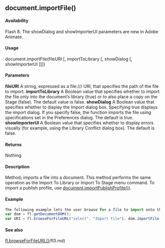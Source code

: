 ## document.importFile()

#### Availability

Flash 8. The showDialog and showImporterUI parameters are new in Adobe Animate.

#### Usage

document.importFile(fileURI \[, importToLibrary \[, showDialog \[, showImporterUI \]\]\])

#### Parameters

**fileURI** A string, expressed as a file:/// URI, that specifies the path of the file to import.
**importToLibrary** A Boolean value that specifies whether to import the file only into the document’s library (true) or to also place a copy on the Stage (false). The default value is false.
**showDialog** A Boolean value that specifies whether to display the Import dialog box. Specifying true displays the import dialog. If you specify false, the function imports the file using specifications set in the Preferences dialog. The default is true.
**showImporterUI** A Boolean value that specifies whether to display errors visually (for example, using the Library Conflict dialog box). The default is false.

#### Returns

Nothing.

#### Description

Method; imports a file into a document. This method performs the same operation as the Import To Library or Import To Stage menu command. To import a publish profile, use [document.importPublishProfile()](#!AdobeDocs/developers-animatesdk-docs/test/Document_object/docume94.md)).

#### Example

```javascript
The following example lets the user browse for a file to import onto the Stage:
var dom = fl.getDocumentDOM();
var URI = fl.browseForFileURL("select", "Import File"); dom.importFile(URI);

```
#### See also

[fl.browseForFileURL()](#!AdobeDocs/developers-animatesdk-docs/test/flash_object_(fl)/fl3.md)/fl3.md)

<span id="document.importPublishProfile()" class="anchor"></span>
